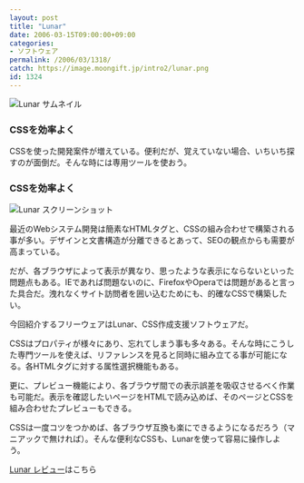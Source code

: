 ```yaml
---
layout: post
title: "Lunar"
date: 2006-03-15T09:00:00+09:00
categories:
- ソフトウェア
permalink: /2006/03/1318/
catch: https://image.moongift.jp/intro2/lunar.png
id: 1324
---
```

 ![Lunar サムネイル](https://image.moongift.jp/intro2/lunar.t.png "Lunar サムネイル")
  

### CSSを効率よく
  
CSSを使った開発案件が増えている。便利だが、覚えていない場合、いちいち探すのが面倒だ。そんな時には専用ツールを使おう。  
<!--more-->  

### CSSを効率よく
  

![Lunar スクリーンショット](https://image.moongift.jp/intro2/lunar.png "Lunar スクリーンショット")

  

最近のWebシステム開発は簡素なHTMLタグと、CSSの組み合わせで構築される事が多い。デザインと文書構造が分離できるとあって、SEOの観点からも需要が高まっている。

  

だが、各ブラウザによって表示が異なり、思ったような表示にならないといった問題点もある。IEであれば問題ないのに、FirefoxやOperaでは問題があると言った具合だ。洩れなくサイト訪問者を囲い込むためにも、的確なCSSで構築したい。

  

今回紹介するフリーウェアはLunar、CSS作成支援ソフトウェアだ。

  

CSSはプロパティが様々にあり、忘れてしまう事も多々ある。そんな時にこうした専門ツールを使えば、リファレンスを見ると同時に組み立てる事が可能になる。各HTMLタグに対する属性選択機能もある。

  

更に、プレビュー機能により、各ブラウザ間での表示誤差を吸収させるべく作業も可能だ。表示を確認したいページをHTMLで読み込めば、そのページとCSSを組み合わせたプレビューもできる。

  

CSSは一度コツをつかめば、各ブラウザ互換も楽にできるようになるだろう（マニアックで無ければ）。そんな便利なCSSも、Lunarを使って容易に操作しよう。

  

[Lunar レビュー](http://fw.moongift.jp/review/i-1331.html)はこちら

